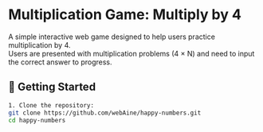 # Multiplication Game: Multiply by 4

A simple interactive web game designed to help users practice multiplication by 4.  
Users are presented with multiplication problems (4 × N) and need to input the correct answer to progress.

## 🚀 Getting Started

```bash
1. Clone the repository:
git clone https://github.com/webAine/happy-numbers.git
cd happy-numbers
